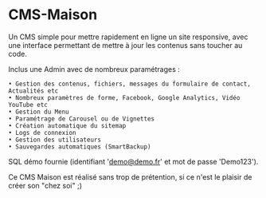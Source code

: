 # CMS-Maison
Un CMS simple pour mettre rapidement en ligne un site responsive, avec une interface permettant de mettre à jour les contenus sans toucher au code.

Inclus une Admin avec de nombreux paramétrages :

	• Gestion des contenus, fichiers, messages du formulaire de contact, Actualités etc
	• Nombreux paramètres de forme, Facebook, Google Analytics, Vidéo YouTube etc
	• Gestion du Menu
	• Paramétrage de Carousel ou de Vignettes
	• Création automatique du sitemap
	• Logs de connexion
	• Gestion des utilisateurs
	• Sauvegardes automatiques (SmartBackup)
	

SQL démo fournie (identifiant 'demo@demo.fr' et mot de passe 'Demo123').

Ce CMS Maison est réalisé sans trop de prétention, si ce n'est le plaisir de créer son "chez soi" ;)
